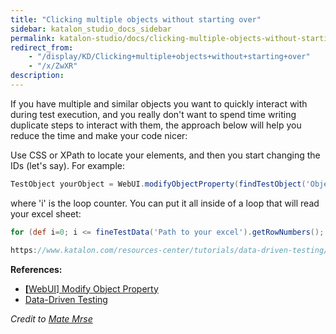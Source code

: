 ```yaml
---
title: "Clicking multiple objects without starting over" 
sidebar: katalon_studio_docs_sidebar
permalink: katalon-studio/docs/clicking-multiple-objects-without-starting-over.html 
redirect_from:
    - "/display/KD/Clicking+multiple+objects+without+starting+over"
    - "/x/ZwXR"
description: 
---
```

If you have multiple and similar objects you want to quickly interact with during test execution, and you really don't want to spend time writing duplicate steps to interact with them, the approach below will help you reduce the time and make your code nicer:

Use CSS or XPath to locate your elements, and then you start changing the IDs (let's say). For example:

```groovy
TestObject yourObject = WebUI.modifyObjectProperty(findTestObject('Object Repository/Some object'), 'css', 'equals', '#${i}', true) 
```

where 'i' is the loop counter. You can put it all inside of a loop that will read your excel sheet:

```groovy
for (def i=0; i <= fineTestData('Path to your excel').getRowNumbers(); i++) {}

```

```groovy
https://www.katalon.com/resources-center/tutorials/data-driven-testing/ for linking data with test.
```

**References:**

*   **[\[](/display/KD/%5BWebUI%5D+Modify+Object+Property)**[WebUI\] Modify Object Property](/display/KD/%5BWebUI%5D+Modify+Object+Property)
*   [Data-Driven Testing](/katalon-studio/tutorials/data-driven-testing/)

_Credit to [Mate Mrse](https://forum.katalon.com/discussion/7010/how-to-test-clicking-multiple-objects-without-starting-over#lComment_16209)_